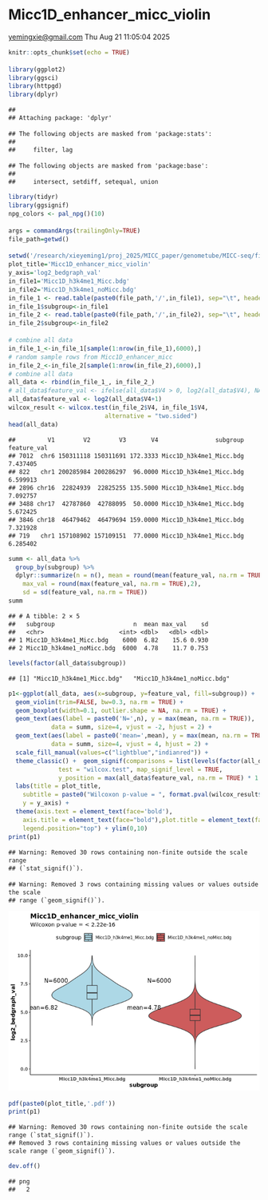 Micc1D_enhancer_micc_violin
================
<yemingxie@gmail.com>
Thu Aug 21 11:05:04 2025

``` r
knitr::opts_chunk$set(echo = TRUE)

library(ggplot2)
library(ggsci)
library(httpgd)
library(dplyr)
```

    ## 
    ## Attaching package: 'dplyr'

    ## The following objects are masked from 'package:stats':
    ## 
    ##     filter, lag

    ## The following objects are masked from 'package:base':
    ## 
    ##     intersect, setdiff, setequal, union

``` r
library(tidyr)
library(ggsignif)
npg_colors <- pal_npg()(10)

args = commandArgs(trailingOnly=TRUE)
file_path=getwd()

setwd('/research/xieyeming1/proj_2025/MICC_paper/genometube/MICC-seq/figs/enhancer_Micc_noMicc')
plot_title='Micc1D_enhancer_micc_violin'
y_axis='log2_bedgraph_val'
in_file1='Micc1D_h3k4me1_Micc.bdg'
in_file2='Micc1D_h3k4me1_noMicc.bdg'
in_file_1 <- read.table(paste0(file_path,'/',in_file1), sep="\t", header=F)
in_file_1$subgroup<-in_file1
in_file_2 <- read.table(paste0(file_path,'/',in_file2), sep="\t", header=F)
in_file_2$subgroup<-in_file2

# combine all data
in_file_1_<-in_file_1[sample(1:nrow(in_file_1),6000),]
# random sample rows from Micc1D_enhancer_micc
in_file_2_<-in_file_2[sample(1:nrow(in_file_2),6000),]
# combine all data
all_data <- rbind(in_file_1_, in_file_2_)
# all_data$feature_val <- ifelse(all_data$V4 > 0, log2(all_data$V4), NA)
all_data$feature_val <- log2(all_data$V4+1)
wilcox_result <- wilcox.test(in_file_2$V4, in_file_1$V4, 
                           alternative = "two.sided")
head(all_data)
```

    ##         V1        V2        V3       V4                subgroup feature_val
    ## 7012  chr6 150311118 150311691 172.3333 Micc1D_h3k4me1_Micc.bdg    7.437405
    ## 822   chr1 200285984 200286297  96.0000 Micc1D_h3k4me1_Micc.bdg    6.599913
    ## 2896 chr16  22824939  22825255 135.5000 Micc1D_h3k4me1_Micc.bdg    7.092757
    ## 3488 chr17  42787860  42788095  50.0000 Micc1D_h3k4me1_Micc.bdg    5.672425
    ## 3846 chr18  46479462  46479694 159.0000 Micc1D_h3k4me1_Micc.bdg    7.321928
    ## 719   chr1 157108902 157109151  77.0000 Micc1D_h3k4me1_Micc.bdg    6.285402

``` r
summ <- all_data %>%
  group_by(subgroup) %>%
  dplyr::summarize(n = n(), mean = round(mean(feature_val, na.rm = TRUE),2),
    max_val = round(max(feature_val, na.rm = TRUE),2),
    sd = sd(feature_val, na.rm = TRUE))
summ
```

    ## # A tibble: 2 × 5
    ##   subgroup                      n  mean max_val    sd
    ##   <chr>                     <int> <dbl>   <dbl> <dbl>
    ## 1 Micc1D_h3k4me1_Micc.bdg    6000  6.82    15.6 0.930
    ## 2 Micc1D_h3k4me1_noMicc.bdg  6000  4.78    11.7 0.753

``` r
levels(factor(all_data$subgroup))
```

    ## [1] "Micc1D_h3k4me1_Micc.bdg"   "Micc1D_h3k4me1_noMicc.bdg"

``` r
p1<-ggplot(all_data, aes(x=subgroup, y=feature_val, fill=subgroup)) +
  geom_violin(trim=FALSE, bw=0.3, na.rm = TRUE) +
  geom_boxplot(width=0.1, outlier.shape = NA, na.rm = TRUE) +
  geom_text(aes(label = paste0('N=',n), y = max(mean, na.rm = TRUE)), 
            data = summ, size=4, vjust = -2, hjust = 2) +
  geom_text(aes(label = paste0('mean=',mean), y = max(mean, na.rm = TRUE)), 
            data = summ, size=4, vjust = 4, hjust = 2) +
  scale_fill_manual(values=c("lightblue","indianred")) +
  theme_classic() +  geom_signif(comparisons = list(levels(factor(all_data$subgroup))), 
              test = "wilcox.test", map_signif_level = TRUE,
              y_position = max(all_data$feature_val, na.rm = TRUE) * 1.2) +
  labs(title = plot_title,
    subtitle = paste0("Wilcoxon p-value = ", format.pval(wilcox_result$p.value)),
    y = y_axis) +
  theme(axis.text = element_text(face='bold'),
    axis.title = element_text(face="bold"),plot.title = element_text(face="bold"),
    legend.position="top") + ylim(0,10)
print(p1)
```

    ## Warning: Removed 30 rows containing non-finite outside the scale range
    ## (`stat_signif()`).

    ## Warning: Removed 3 rows containing missing values or values outside the scale
    ## range (`geom_signif()`).

![](Micc1D_enhancer_micc_violin_files/figure-gfm/unnamed-chunk-1-1.png)<!-- -->

``` r
pdf(paste0(plot_title,'.pdf'))
print(p1)
```

    ## Warning: Removed 30 rows containing non-finite outside the scale range (`stat_signif()`).
    ## Removed 3 rows containing missing values or values outside the scale range (`geom_signif()`).

``` r
dev.off()
```

    ## png 
    ##   2
